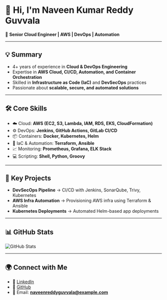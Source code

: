 # 👋 Hi, I'm Naveen Kumar Reddy Guvvala  

🚀 **Senior Cloud Engineer | AWS | DevOps | Automation**  

---

## 💡 Summary  
- 4+ years of experience in **Cloud & DevOps Engineering**  
- Expertise in **AWS Cloud, CI/CD, Automation, and Container Orchestration**  
- Skilled in **Infrastructure as Code (IaC)** and **DevSecOps** practices  
- Passionate about **scalable, secure, and automated solutions**  

---

## 🛠️ Core Skills  
- ☁️ Cloud: **AWS (EC2, S3, Lambda, IAM, RDS, EKS, CloudFormation)**  
- ⚙️ DevOps: **Jenkins, GitHub Actions, GitLab CI/CD**  
- 📦 Containers: **Docker, Kubernetes, Helm**  
- 📜 IaC & Automation: **Terraform, Ansible**  
- 📈 Monitoring: **Prometheus, Grafana, ELK Stack**  
- 💻 Scripting: **Shell, Python, Groovy**  

---

## 📌 Key Projects  
- **DevSecOps Pipeline** → CI/CD with Jenkins, SonarQube, Trivy, Kubernetes  
- **AWS Infra Automation** → Provisioning AWS infra using Terraform & Ansible  
- **Kubernetes Deployments** → Automated Helm-based app deployments  

---

## 📊 GitHub Stats  
![GitHub Stats](https://github-readme-stats.vercel.app/api?username=naveenreddyguvvala&show_icons=true&theme=default)  

---

## 🌍 Connect with Me  
- 💼 [LinkedIn](https://linkedin.com/in/naveenkumarreddyguvvala)  
- 🐙 [GitHub](https://github.com/naveenreddyguvvala)  
- 📧 Email: **naveenreddyguvvala@example.com**

